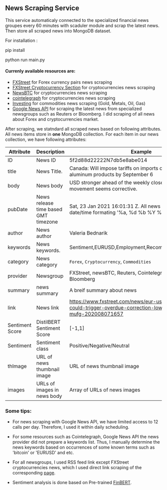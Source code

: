 ## News Scraping Service

This service automaticaly connected to the specialized financial news groupes every 60 minutes with scaduler module and scrap the latest news. Then store all scraped news into MongoDB dataset.

For installation :

pip install 

python run main.py

#### Currenly available resources are:

 -  [FXStreet](https://www.fxstreet.com/news) for Forex currency pairs news scraping
 - [FXStreet Cryptocurrency Section](https://www.fxstreet.com/cryptocurrencies/news) for cryptocurrencies news scraping
 - [NewsBTC](https://www.newsbtc.com/) for cryptocurrencies news scraping
 - [cointelegraph](https://cointelegraph.com/) for cryptocurrencies news scraping
 - [Investing](https://www.investing.com/) for commodities news scraping (Gold, Metals, Oil, Gas)
 - [Google News API]() for scraping the latest news from specialized newsgroups such as Reuters or Bloomberg. I did scraping of all news about Forex and cryptocurrencies market.
 

After scraping, we statndard all scraped news based on following attributes. All news items store in **one** MongoDB collection. For each item in our news collection, we have following attributes:

| Attribute | Description | Example | Null |
|-----------|-------------|--------|--------|
|   ID      | News ID     | 5f2d88d22222N7db5e8abe014 |No|
|   title   | News Title. |    Canada: Will impose tariffs on imports of certain US aluminum products by September 6|No|
|   body   | News body | USD stronger ahead of the weekly close, although the movement seems corrective.   |Yes|
|   pubDate| News release time based GMT timezone |  Sat, 23 Jan 2021 16:01:31 Z. All news items have the same date/time formating '%a, %d %b %Y %H:%M:%S Z'|No|
|   author   | News author | Valeria Bednarik   | No |
|   keywords  | News keywords. | Sentiment,EURUSD,Employment,Recommended,Coronavirus,   |No| 
   category      | News category     | `Forex`, `Cryptocurrency`, `Commodities`|No|
|   provider      | Newsgroup    | FXStreet, newsBTC, Reuters, Cointelegraph, Investing, Bloomberg|
|   summary      | news summary     | A breif summary about news|Yes|
|   link      | News link     |https://www.fxstreet.com/news/eur-usd-turkey-risks-could-trigger-overdue-correction-lower-for-the-euro-mufg-202008071657 |No|
|   Sentiment Score      |  DistilBERT Sentiment Score    | [-1,1] |No
|   Sentiment |  Sentiment class    | Positive/Negative/Neutral |Yes. 
|   thImage      | URL of news thumbnail image     | URL of news thumbnail image | Yes
|    images | URLs of images in news body    |  Array of URLs of news images  |No

### Some tips:

 - For news scraping with Google News API, we have limited access to 12 calls per day.  Therefore, I used it within daily scheduling.
 - For some resources such as Cointelegraph, Google News API the news provider did not prepare a keywords list. Thus, I manually determine the news keywords based on occurrences of some known terms such as 'bitcoin' or 'EURUSD' and etc. 
 -  For all newsgroups, I used RSS feed link except FXStreet cryptocurrencies news, which I used direct link scraping of the corresponding [page](https://www.fxstreet.com/cryptocurrencies/news).
  
 - Sentiment analysis is done based on Pre-trained [FinBERT](https://github.com/ProsusAI/finBERT). 
 
 
